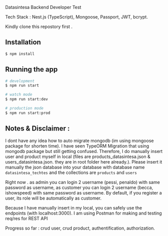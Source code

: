 Datasintesa Backend Developer Test

Tech Stack : Nest.js (TypeScript), Mongoose, Passport, JWT, bcrypt.

Kindly clone this repostory first .

## Installation

```bash
$ npm install
```

## Running the app

```bash
# development
$ npm run start

# watch mode
$ npm run start:dev

# production mode
$ npm run start:prod
```

## Notes & Disclaimer :

I dont have any idea how to auto migrate mongodb (im using mongoose package for shorten time). I have seen TypeORM Migration that using mongodb package but still getting confused.
Therefore, I do manually insert user and product myself in local (files are products_datasintesa.json & users_datasintesa.json. they are in root folder here already.). Please insert it manually the json database into your database with database name `datasintesa_techtes` and the collections are `products` and `users`

Right now . as admin you can login 2 username (pessi, penaldo) with same password as username, as customer you can login 2 username (becca, ishowspeed) with same password as username.
By default, if you register a user, its role will be automatically as customer.

Because I have manually insert in my local, you can safely use the endpoints (with localhost:3000).
I am using Postman for making and testing req/res for REST API

Progress so far : crud user, crud product, authentification, authorization.
